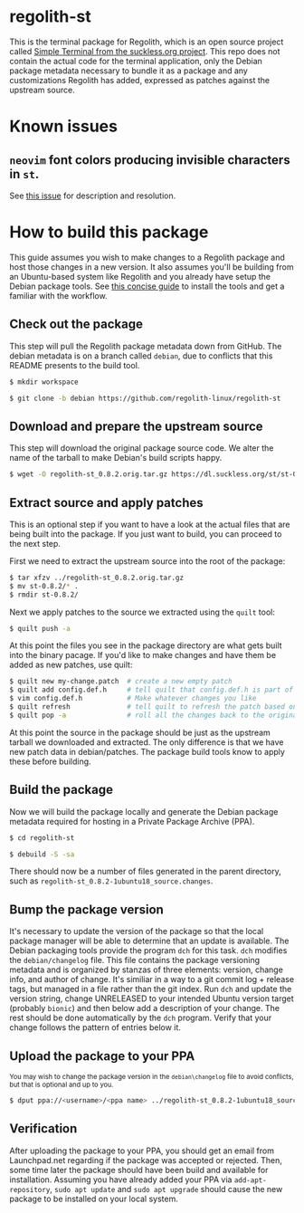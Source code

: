 # regolith-st

This is the terminal package for Regolith, which is an open source project called [Simple Terminal from the suckless.org project](https://st.suckless.org/).  This repo does not contain the actual code for the terminal application, only the Debian package metadata necessary to bundle it as a package and any customizations Regolith has added, expressed as patches against the upstream source.

# Known issues

## `neovim` font colors producing invisible characters in `st`.

See [this issue](https://github.com/regolith-linux/regolith-st/issues/1) for description and resolution.

# How to build this package

This guide assumes you wish to make changes to a Regolith package and host those changes in a new version.  It also assumes you'll be building from an Ubuntu-based system like Regolith and you already have setup the Debian package tools.  See [this concise guide](https://wiki.debian.org/BuildingTutorial) to install the tools and get a familiar with the workflow.

## Check out the package

This step will pull the Regolith package metadata down from GitHub.  The debian metadata is on a branch called `debian`, due to conflicts that this README presents to the build tool.

```bash
$ mkdir workspace

$ git clone -b debian https://github.com/regolith-linux/regolith-st
```

## Download and prepare the upstream source

This step will download the original package source code. We alter the name of the tarball to make Debian's build scripts happy.

```bash
$ wget -O regolith-st_0.8.2.orig.tar.gz https://dl.suckless.org/st/st-0.8.2.tar.gz
```

## Extract source and apply patches

This is an optional step if you want to have a look at the actual files that are being built into the package.  If you just want to build, you can proceed to the next step.

First we need to extract the upstream source into the root of the package:

```bash
$ tar xfzv ../regolith-st_0.8.2.orig.tar.gz
$ mv st-0.8.2/* .
$ rmdir st-0.8.2/ 
```

Next we apply patches to the source we extracted using the `quilt` tool:
```bash
$ quilt push -a
```

At this point the files you see in the package directory are what gets built into the binary pacage.  If you'd like to make changes and have them be added as new patches, use quilt:

```bash
$ quilt new my-change.patch  # create a new empty patch
$ quilt add config.def.h     # tell quilt that config.def.h is part of your new patch
$ vim config.def.h           # Make whatever changes you like
$ quilt refresh	             # tell quilt to refresh the patch based on your file changes
$ quilt pop -a               # roll all the changes back to the original source
```

At this point the source in the package should be just as the upstream tarball we downloaded and extracted.  The only difference is that we have new patch data in debian/patches.  The package build tools know to apply these before building.


## Build the package

Now we will build the package locally and generate the Debian package metadata required for hosting in a Private Package Archive (PPA).

```bash
$ cd regolith-st

$ debuild -S -sa
```

There should now be a number of files generated in the parent directory, such as `regolith-st_0.8.2-1ubuntu18_source.changes`.

## Bump the package version

It's necessary to update the version of the package so that the local package manager will be able to determine that an update is available.  The Debian packaging tools provide the program `dch` for this task.  `dch` modifies the `debian/changelog` file.  This file contains the package versioning metadata and is organized by stanzas of three elements: version, change info, and author of change.  It's similiar in a way to a git commit log + release tags, but managed in a file rather than the git index.  Run `dch` and update the version string, change UNRELEASED to your intended Ubuntu version target (probably `bionic`) and then below add a description of your change.  The rest should be done automatically by the `dch` program.  Verify that your change follows the pattern of entries below it.

## Upload the package to your PPA

<sub>You may wish to change the package version in the `debian\changelog` file to avoid conflicts, but that is optional and up to you.</sub>

```bash
$ dput ppa://<username>/<ppa name> ../regolith-st_0.8.2-1ubuntu18_source.changes
```

## Verification

After uploading the package to your PPA, you should get an email from Launchpad.net regarding if the package was accepted or rejected.  Then, some time later the package should have been build and available for installation.  Assuming you have already added your PPA via `add-apt-repository`, `sudo apt update` and `sudo apt upgrade` should cause the new package to be installed on your local system.
